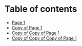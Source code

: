 # Table of contents

* [Page 1](README.md)
* [Copy of Page 1](copy-of-page-1.md)
* [Copy of Copy of Page 1](copy-of-copy-of-page-1.md)
* [Copy of Copy of Copy of Page 1](copy-of-copy-of-copy-of-page-1.md)
